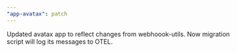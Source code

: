 ```yaml
---
"app-avatax": patch
---
```


Updated avatax app to reflect changes from webhoook-utils. Now migration script will log its messages to OTEL.
